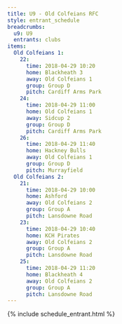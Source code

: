 ```yaml
---
title: U9 - Old Colfeians RFC
style: entrant_schedule
breadcrumbs:
  u9: U9
  entrants: clubs
items:
  Old Colfeians 1:
    22:
      time: 2018-04-29 10:20
      home: Blackheath 3
      away: Old Colfeians 1
      group: Group D
      pitch: Cardiff Arms Park
    24:
      time: 2018-04-29 11:00
      home: Old Colfeians 1
      away: Sidcup 2
      group: Group D
      pitch: Cardiff Arms Park
    26:
      time: 2018-04-29 11:40
      home: Hackney Bulls
      away: Old Colfeians 1
      group: Group D
      pitch: Murrayfield
  Old Colfeians 2:
    21:
      time: 2018-04-29 10:00
      home: Ashford
      away: Old Colfeians 2
      group: Group A
      pitch: Lansdowne Road
    23:
      time: 2018-04-29 10:40
      home: KCH Pirates
      away: Old Colfeians 2
      group: Group A
      pitch: Lansdowne Road
    25:
      time: 2018-04-29 11:20
      home: Blackheath 4
      away: Old Colfeians 2
      group: Group A
      pitch: Lansdowne Road
---
```


{% include schedule_entrant.html %}
